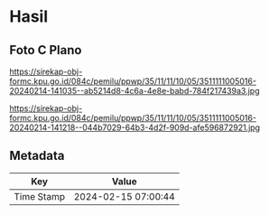 # Hasil

## Foto C Plano

https://sirekap-obj-formc.kpu.go.id/084c/pemilu/ppwp/35/11/11/10/05/3511111005016-20240214-141035--ab5214d8-4c6a-4e8e-babd-784f217439a3.jpg

https://sirekap-obj-formc.kpu.go.id/084c/pemilu/ppwp/35/11/11/10/05/3511111005016-20240214-141218--044b7029-64b3-4d2f-909d-afe596872921.jpg


## Metadata

| Key        | Value               |
| ---------- | ------------------- |
| Time Stamp | 2024-02-15 07:00:44 |



